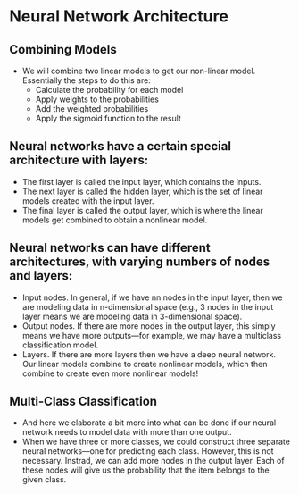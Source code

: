 # Neural Network Architecture
## Combining Models
- We will combine two linear models to get our non-linear model. Essentially the steps to do this are:
   - Calculate the probability for each model
   - Apply weights to the probabilities
   - Add the weighted probabilities
   - Apply the sigmoid function to the result
## Neural networks have a certain special architecture with layers:
   - The first layer is called the input layer, which contains the inputs.
  -  The next layer is called the hidden layer, which is the set of linear models created with the input layer.
   - The final layer is called the output layer, which is where the linear models get combined to obtain a nonlinear model.

## Neural networks can have different architectures, with varying numbers of nodes and layers:
   - Input nodes. In general, if we have nn nodes in the input layer, then we are modeling data in n-dimensional space (e.g., 3 nodes in the input layer means we are modeling data in 3-dimensional space).
   - Output nodes. If there are more nodes in the output layer, this simply means we have more outputs—for example, we may have a multiclass classification model.
   - Layers. If there are more layers then we have a deep neural network. Our linear models combine to create nonlinear models, which then combine to create even more nonlinear models!

## Multi-Class Classification

- And here we elaborate a bit more into what can be done if our neural network needs to model data with more than one output.
- When we have three or more classes, we could construct three separate neural networks—one for predicting each class. However, this is not necessary. Instrad, we can add more nodes in the output layer. Each of these nodes will give us the probability that the item belongs to the given class.
